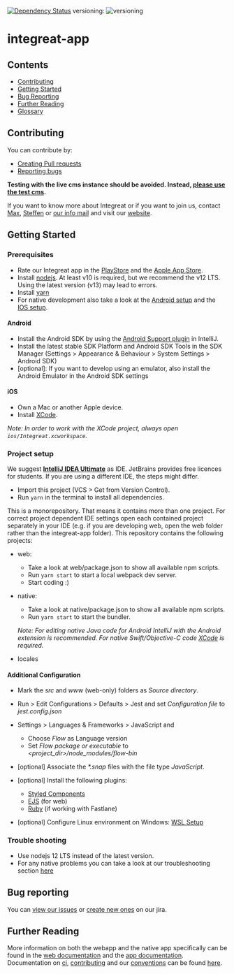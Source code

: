 [![Dependency Status](https://gemnasium.com/badges/github.com/Integreat/integreat-app.svg)](https://gemnasium.com/github.com/Integreat/integreat-app)
versioning: ![versioning](https://img.shields.io/badge/calver-YYYY.MM.PATCH-22bfda.svg)

# integreat-app
## Contents
* [Contributing](#contributing)
* [Getting Started](#getting-started)
* [Bug Reporting](#bug-reporting)
* [Further Reading](#further-reading)
* [Glossary](https://wiki.integreat-app.de/glossary)

## Contributing
You can contribute by:
* [Creating Pull requests](../.github/CONTRIBUTING.md#pull-requests)
* [Reporting bugs](#bug-reporting)

**Testing with the live cms instance should be avoided. Instead, [please use the test cms](docs/technology-stack.md#test-cms).**

If you want to know more about Integreat or if you want to join us, contact [Max](mailto:ammann@integreat-app.de),
[Steffen](mailto:kleinle@integreat-app.de) or [our info mail](mailto:info@integreat-app.de) and visit our [website](https://integreat-app.de).

## Getting Started
### Prerequisites
* Rate our Integreat app in the [PlayStore](https://play.google.com/store/apps/details?id=tuerantuer.app.integreat)
and the [Apple App Store](https://apps.apple.com/ae/app/integreat/id1072353915).
* Install [nodejs](https://nodejs.org/). At least v10 is required, but we recommend the v12 LTS.
Using the latest version (v13) may lead to errors.
* Install [yarn](https://yarnpkg.com/)
* For native development also take a look at the [Android setup](#android) and the [IOS setup](#ios).

#### Android

* Install the Android SDK by using the [Android Support plugin](https://plugins.jetbrains.com/plugin/1792-android-support) in IntelliJ.
* Install the latest stable SDK Platform and Android SDK Tools in the SDK Manager (Settings > Appearance & Behaviour > System Settings > Android SDK)
* \[optional\]: If you want to develop using an emulator, also install the Android Emulator in the Android SDK settings

#### iOS

* Own a Mac or another Apple device.
* Install [XCode](https://developer.apple.com/xcode/).

*Note: In order to work with the XCode project, always open `ios/Integreat.xcworkspace`.*

### Project setup
We suggest **[IntelliJ IDEA Ultimate](https://www.jetbrains.com/idea/)** as IDE. JetBrains provides free licences for students.
If you are using a different IDE, the steps might differ.

* Import this project (VCS > Get from Version Control).
* Run `yarn` in the terminal to install all dependencies.

This is a monorepository. That means it contains more than one project.
For correct project dependent IDE settings open each contained project separately in your IDE (e.g. if you are developing web, open the web folder rather than the integreat-app folder). 
This repository contains the following projects:

* web:
    * Take a look at web/package.json to show all available npm scripts.
    * Run `yarn start` to start a local webpack dev server.
    * Start coding :)
* native:
    * Take a look at native/package.json to show all available npm scripts.
    * Run `yarn start` to start the bundler.
    
    *Note: For editing native Java code for Android IntelliJ with the Android extension is recommended. For native Swift/Objective-C code [XCode](https://developer.apple.com/xcode/) is required.*
* locales
    
#### Additional Configuration
* Mark the *src* and *www* (web-only) folders as *Source directory*.
* Run > Edit Configurations > Defaults > Jest and set *Configuration file* to *jest.config.json*

* Settings > Languages & Frameworks > JavaScript and
    * Choose *Flow* as Language version
    * Set *Flow package or executable* to *<project_dir>/node_modules/flow-bin*
* [optional] Associate the *\*.snap* files with the file type *JavaScript*.
* [optional] Install the following plugins:
    * [Styled Components](https://plugins.jetbrains.com/plugin/9997-styled-components--styled-jsx/)
    * [EJS](https://plugins.jetbrains.com/plugin/index?xmlId=com.jetbrains.lang.ejs) (for web)
    * [Ruby](https://plugins.jetbrains.com/plugin/1293-ruby) (if working with Fastlane)
* [optional] Configure Linux environment on Windows: [WSL Setup](docs/wsl-setup.md)

### Trouble shooting
* Use nodejs 12 LTS instead of the latest version.
* For any native problems you can take a look at our troubleshooting section [here](native/docs/troubleshooting.md)

## Bug reporting
You can [view our issues](https://issues.integreat-app.de/projects/IGAPP) or
 [create new ones](https://issues.integreat-app.de/secure/CreateIssue!default.jspa) on our jira.

## Further Reading
More information on both the webapp and the native app specifically can be found in the [web documentation](web/docs) and the [app documentation](native/docs).
Documentation on [ci](docs/cicd.md), [contributing](docs/contributing.md) and our [conventions](docs/conventions.md) can be found [here](docs).
